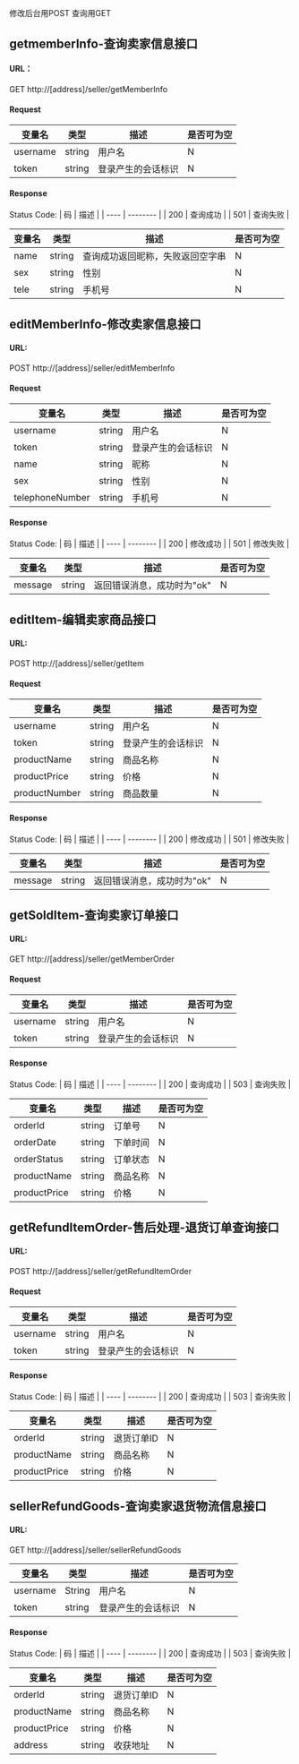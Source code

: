 修改后台用POST
查询用GET

## getmemberInfo-查询卖家信息接口

#### URL：
GET http://[address]/seller/getMemberInfo

#### Request
| 变量名   | 类型   | 描述               | 是否可为空 |
| -------- | ------ | ------------------ | ---------- |
| username | string | 用户名             | N          |
| token    | string | 登录产生的会话标识 | N          |

#### Response
Status Code:
| 码   | 描述     |
| ---- | -------- |
| 200  | 查询成功 |
| 501  | 查询失败 |


| 变量名 | 类型   | 描述                             | 是否可为空 |
| ------ | ------ | -------------------------------- | ---------- |
| name   | string | 查询成功返回昵称，失败返回空字串 | N          |
| sex    | string | 性别                             | N          |
| tele   | string | 手机号                           | N          |



## editMemberInfo-修改卖家信息接口

#### URL:
POST http://[address]/seller/editMemberInfo

#### Request
| 变量名          | 类型   | 描述               | 是否可为空 |
| --------------- | ------ | ------------------ | ---------- |
| username        | string | 用户名             | N          |
| token           | string | 登录产生的会话标识 | N          |
| name            | string | 昵称               | N          |
| sex             | string | 性别               | N          |
| telephoneNumber | string | 手机号             | N          |

#### Response
Status Code:
| 码   | 描述     |
| ---- | -------- |
| 200  | 修改成功 |
| 501  | 修改失败 |

| 变量名  | 类型   | 描述                       | 是否可为空 |
| ------- | ------ | -------------------------- | ---------- |
| message | string | 返回错误消息，成功时为"ok" | N          |

## editItem-编辑卖家商品接口

#### URL:
POST http://[address]/seller/getItem

#### Request
| 变量名        | 类型   | 描述               | 是否可为空 |
| ------------- | ------ | ------------------ | ---------- |
| username      | string | 用户名             | N          |
| token         | string | 登录产生的会话标识 | N          |
| productName   | string | 商品名称           | N          |
| productPrice  | string | 价格               | N          |
| productNumber | string | 商品数量           | N          |

#### Response
Status Code:
| 码   | 描述     |
| ---- | -------- |
| 200  | 修改成功 |
| 501  | 修改失败 |

| 变量名  | 类型   | 描述                       | 是否可为空 |
| ------- | ------ | -------------------------- | ---------- |
| message | string | 返回错误消息，成功时为"ok" | N          |

## getSoldItem-查询卖家订单接口

#### URL:
GET http://[address]/seller/getMemberOrder

#### Request
| 变量名   | 类型   | 描述               | 是否可为空 |
| -------- | ------ | ------------------ | ---------- |
| username | string | 用户名             | N          |
| token    | string | 登录产生的会话标识 | N          |

#### Response
Status Code:
| 码   | 描述     |
| ---- | -------- |
| 200  | 查询成功 |
| 503  | 查询失败 |

| 变量名       | 类型   | 描述     | 是否可为空 |
| ------------ | ------ | -------- | ---------- |
| orderId      | string | 订单号   | N          |
| orderDate    | string | 下单时间 | N          |
| orderStatus  | string | 订单状态 | N          |
| productName  | string | 商品名称 | N          |
| productPrice | string | 价格     | N          |

## getRefundItemOrder-售后处理-退货订单查询接口

#### URL:
POST http://[address]/seller/getRefundItemOrder

#### Request

| 变量名   | 类型   | 描述               | 是否可为空 |
| -------- | ------ | ------------------ | ---------- |
| username | string | 用户名             | N          |
| token    | string | 登录产生的会话标识 | N          |

#### Response
Status Code:
| 码   | 描述     |
| ---- | -------- |
| 200  | 查询成功 |
| 503  | 查询失败 |

| 变量名       | 类型   | 描述       | 是否可为空 |
| ------------ | ------ | ---------- | ---------- |
| orderId      | string | 退货订单ID | N          |
| productName  | string | 商品名称   | N          |
| productPrice | string | 价格       | N          |

## sellerRefundGoods-查询卖家退货物流信息接口

#### URL:

GET http://[address]/seller/sellerRefundGoods

| 变量名   | 类型   | 描述               | 是否可为空 |
| -------- | ------ | ------------------ | ---------- |
| username | String | 用户名             | N          |
| token    | string | 登录产生的会话标识 | N          |

#### Response
Status Code:
| 码   | 描述     |
| ---- | -------- |
| 200  | 查询成功 |
| 503  | 查询失败 |

| 变量名       | 类型   | 描述       | 是否可为空 |
| ------------ | ------ | ---------- | ---------- |
| orderId      | string | 退货订单ID | N          |
| productName  | string | 商品名称   | N          |
| productPrice | string | 价格       | N          |
| address      | string | 收获地址   | N          |
